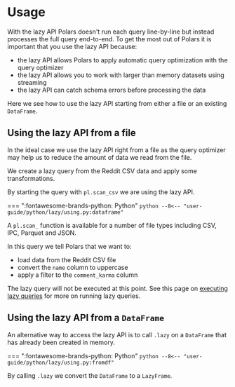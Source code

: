 # Usage

With the lazy API Polars doesn't run each query line-by-line but instead processes the full query end-to-end. To get the most out of Polars it is important that you use the lazy API because:

- the lazy API allows Polars to apply automatic query optimization with the query optimizer
- the lazy API allows you to work with larger than memory datasets using streaming
- the lazy API can catch schema errors before processing the data

Here we see how to use the lazy API starting from either a file or an existing `DataFrame`.

## Using the lazy API from a file

In the ideal case we use the lazy API right from a file as the query optimizer may help us to reduce the amount of data we read from the file.

We create a lazy query from the Reddit CSV data and apply some transformations.

By starting the query with `pl.scan_csv` we are using the lazy API.

=== ":fontawesome-brands-python: Python"
    ``` python
    --8<-- "user-guide/python/lazy/using.py:dataframe"
    ```

A `pl.scan_` function is available for a number of file types including CSV, IPC, Parquet and JSON.

In this query we tell Polars that we want to:

- load data from the Reddit CSV file
- convert the `name` column to uppercase
- apply a filter to the `comment_karma` column

The lazy query will not be executed at this point. See this page on [executing lazy queries](execution.md) for more on running lazy queries.

## Using the lazy API from a `DataFrame`

An alternative way to access the lazy API is to call `.lazy` on a `DataFrame` that has already been created in memory.

=== ":fontawesome-brands-python: Python"
    ``` python
    --8<-- "user-guide/python/lazy/using.py:fromdf"
    ```

By calling `.lazy` we convert the `DataFrame` to a `LazyFrame`.